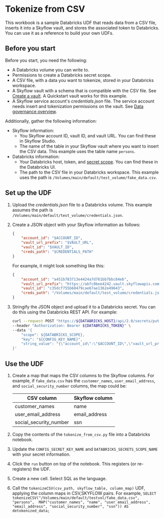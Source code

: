 # Tokenize from CSV

This workbook is a sample Databricks UDF that reads data from a CSV file, inserts it into a Skyflow vault, and stores the associated token to Databricks. You can use it as a reference to build your own UDFs.

## Before you start

Before you start, you need the following:

* A Databricks volume you can write to.
* Permissions to create a Databricks secret scope.
* A CSV file, with a data you want to tokenize, stored in your Databricks workspace.
* A Skyflow vault with a schema that is compatible with the CSV file. See [Create a vault](https://docs.skyflow.com/create-a-vault/). A Quickstart vault works for this example.
* A Skyflow service account's *credentials.json* file. The service account needs insert and tokenization permissions on the vault. See [Data governance overview](https://docs.skyflow.com/data-governance-overview/).

Additionally, gather the following information:

* Skyflow information:
  * You Skyflow account ID, vault ID, and vault URL. You can find these in Skyflow Studio.
  * The name of the table in your Skyflow vault where you want to insert the CSV data. This example uses the table name `persons`.
* Databricks information:
  * Your Databricks host, token, and [secret scope](https://docs.databricks.com/en/security/secrets/secret-scopes.html). You can find these in the Databricks UI.
  * The path to the CSV file in your Databricks workspace. This example uses the path is `/Volumes/main/default/test_volume/fake_data.csv`.

## Set up the UDF

1. Upload the *credentials.json* file to a Databricks volume. This example assumes the path is `/Volumes/main/default/test_volume/credentials.json`.
1. Create a JSON object with your Skyflow information as follows:

    ```json
    {
        "account_id": "$ACCOUNT_ID",
        "vault_url_prefix": "$VAULT_URL",
        "vault_id": "$VAULT_ID",
        "creds_path": "$CREDENTIALS_PATH"
    }
    ```

    For example, it might look something like this:

    ```json
    {
        "account_id": "a451b783713e4424a7d761bb7bbc84eb",
        "vault_url_prefix": "https://abfc8bee4242.vault.skyflowapis.com",
        "vault_id": "c35dcf755b60479cae67ae1362e49643",
        "creds_path": "/Volumes/main/default/test_volume/credentials.json"
    }
    ```

1.  Stringify the JSON object and upload it to a Databricks secret. You can do this using the Databricks REST API. For example:

    ```bash
    curl --request POST "https://${DATABRICKS_HOST}/api/2.0/secrets/put" \
    --header "Authorization: Bearer ${DATABRICKS_TOKEN}" \
    --data '{
        "scope": ${DATABRICKS_SCOPE},
        "key": "${CONFIG_KEY_NAME}",
        "string_value": "{\"account_id\":\"$ACCOUNT_ID\",\"vault_url_prefix\":\"$VAULT_URL\",\"vault_id\":\"$VAULT_ID\",\"creds_path\":\"$CREDENTIALS_PATH\"}"
    }'
    ```

## Use the UDF

1. Create a map that maps the CSV columns to the Skyflow columns. For example, if `fake_data.csv` has the `customer_names`, `user_email_address`, and `social_security_number` columns, the map could be:

    | CSV column | Skyflow column |
    |------------|----------------|
    | customer_names | name |
    | user_email_address | email_address |
    | social_security_number | ssn |

1. Copy the contents of the `tokenize_from_csv.py` file into a Databricks notebook.
1. Update the `CONFIG_SECRET_KEY_NAME` and `DATABRICKS_SECRETS_SCOPE_NAME` with your secret information.
1. Click the `run` button on top of the notebook. This registers (or re-registers) the UDF.
1. Create a new cell. Select SQL as the language.
1. Call the `tokenizeCSV(csv_path, skyflow_table, column_map)` UDF, applying the column maps in CSV,SKYFLOW pairs. For example, `SELECT tokenizeCSV("/Volumes/main/default/testvol/fake_data.csv", "persons",  MAP("customer_names", "name", "user_email_address", "email_address", "social_security_number", "ssn")) AS detokenized_data;`